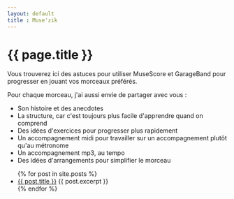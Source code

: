```yaml
---
layout: default
title : Muse'zik
---
```

# {{ page.title }}  


Vous trouverez ici des astuces pour utiliser MuseScore et GarageBand pour progresser en jouant vos morceaux préférés.  

Pour chaque morceau, j'ai aussi envie de partager avec vous :
* Son histoire et des anecdotes
* La structure, car c'est toujours plus facile d'apprendre quand on comprend
* Des idées d'exercices pour progresser plus rapidement
* Un accompagnement midi pour travailler sur un accompagnement plutôt qu'au métronome
* Un accompagnement mp3, au tempo 
* Des idées d'arrangements pour simplifier le morceau


<ul>
  {% for post in site.posts %}
    <li>
      <a href="/music-site{{ post.url }}">{{ post.title }}</a>
      {{ post.excerpt }}
    </li>
  {% endfor %}
</ul>
